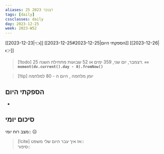 ```yaml
---
aliases: 25 דצמבר 2023
tags: [daily]
cssclasses: daily
day: 2023-12-25
week: 2023-W52
---
```


[[2023-12-23|👈]] [[2023-12-25#הספקתי היום|2023-12-25]] [[2023-12-26|👉]]

> [!todo]  25 דצמבר, יום שני, 359 ימים או 52 שבועות מתחילת השנה. **`== moment(dv.current().day - 0).fromNow()`**

> [!tip]  יומן מלחמה , היום ה - 80 למלחמה

## הספקתי היום 
- 

## סיכום יומי

מצב רוח יומי:: 😑

> [!cite] אז איך עבר היום שלי 
משפט::  
סיפור::



